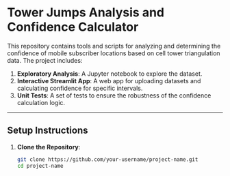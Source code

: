 # Tower Jumps Analysis and Confidence Calculator

This repository contains tools and scripts for analyzing and determining the confidence of mobile subscriber locations based on cell tower triangulation data. The project includes:

1. **Exploratory Analysis**: A Jupyter notebook to explore the dataset.
2. **Interactive Streamlit App**: A web app for uploading datasets and calculating confidence for specific intervals.
3. **Unit Tests**: A set of tests to ensure the robustness of the confidence calculation logic.

---

## Setup Instructions

1. **Clone the Repository**:
   ```bash
   git clone https://github.com/your-username/project-name.git
   cd project-name
   ```
